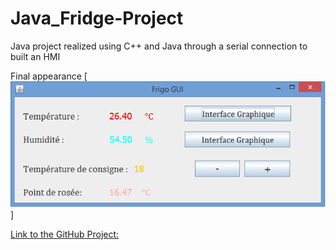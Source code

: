# Java_Fridge-Project
Java project realized using C++ and Java through a serial connection to built an HMI

Final appearance
[![External components](https://github.com/Cedric-M/Java_Fridge-Project/raw/master/Images/aspect.png)]

[Link to the GitHub Project:](https://github.com/Cedric-M/Java_Fridge-Project)